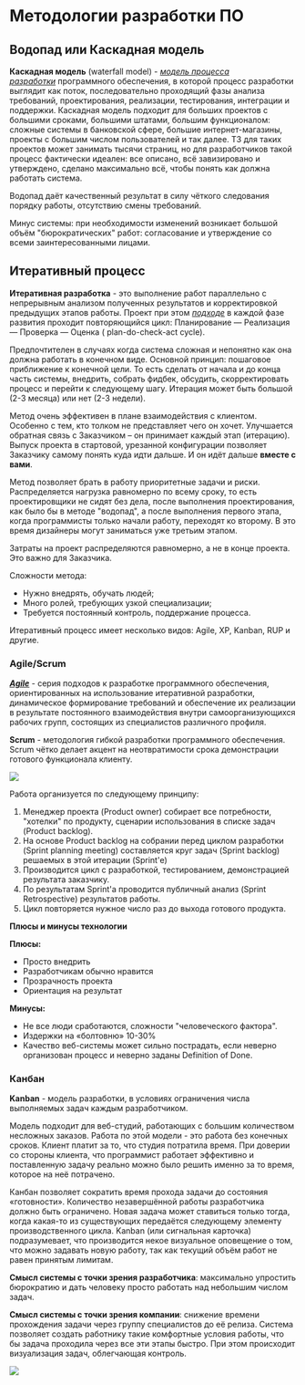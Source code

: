 # Методологии разработки ПО

## Водопад или Каскадная модель

**Каскадная модель** (waterfall model) - [*модель процесса разработки*](http://ru.wikipedia.org/wiki/%D0%9A%D0%B0%D1%81%D0%BA%D0%B0%D0%B4%D0%BD%D0%B0%D1%8F_%D0%BC%D0%BE%D0%B4%D0%B5%D0%BB%D1%8C) программного обеспечения, в которой процесс разработки выглядит как поток, последовательно проходящий фазы анализа требований, проектирования, реализации, тестирования, интеграции и поддержки.
Каскадная модель подходит для больших проектов с большими сроками, большими штатами, большим функционалом: сложные системы в банковской сфере, большие интернет-магазины, проекты с большим числом пользователей и так далее. ТЗ для таких проектов может занимать тысячи страниц, но для разработчиков такой процесс фактически идеален: все описано, всё завизировано и утверждено, сделано максимально всё, чтобы понять как должна работать система.

Водопад даёт качественный результат в силу чёткого следования порядку работы, отсутствию смены требований.

Минус системы: при необходимости изменений возникает большой объём "бюрократических" работ: согласование и утверждение со всеми заинтересованными лицами.

## Итеративный процесс

**Итеративная разработка** - это выполнение работ параллельно с непрерывным анализом полученных результатов и корректировкой предыдущих этапов работы. Проект при этом [*подходе*](http://ru.wikipedia.org/wiki/%D0%98%D1%82%D0%B5%D1%80%D0%B0%D1%82%D0%B8%D0%B2%D0%BD%D0%B0%D1%8F_%D1%80%D0%B0%D0%B7%D1%80%D0%B0%D0%B1%D0%BE%D1%82%D0%BA%D0%B0) в каждой фазе развития проходит повторяющийся цикл: Планирование — Реализация — Проверка — Оценка ( plan-do-check-act cycle).

Предпочтителен в случаях когда система сложная и непонятно как она должна работать в конечном виде. Основной принцип: пошаговое приближение к конечной цели. То есть сделать от начала и до конца часть системы, внедрить, собрать фидбек, обсудить, скорректировать процесс и перейти к следующему шагу. Итерация может быть большой (2-3 месяца) или нет (2-3 недели).

Метод очень эффективен в плане взаимодействия с клиентом. Особенно с тем, кто толком не представляет чего он хочет. Улучшается обратная связь с Заказчиком – он принимает каждый этап (итерацию). Выпуск проекта в стартовой, урезанной конфигурации позволяет Заказчику самому понять куда идти дальше. И он идёт дальше **вместе с вами**.

Метод позволяет брать в работу приоритетные задачи и риски. Распределяется нагрузка равномерно по всему сроку, то есть проектировщики не сидят без дела, после выполнения проектирования, как было бы в методе "водопад", а после выполнения первого этапа, когда программисты только начали работу, переходят ко второму. В это время дизайнеры могут заниматься уже третьим этапом.

Затраты на проект распределяются равномерно, а не в конце проекта. Это важно для Заказчика.

Сложности метода:

- Нужно внедрять, обучать людей;
- Много ролей, требующих узкой специализации;
- Требуется постоянный контроль, поддержание процесса.

Итеративный процесс имеет несколько видов: Agile, XP, Kanban, RUP и другие.

### Agile/Scrum

[***Agile***](http://www.agilemanifesto.org/iso/ru/) - серия подходов к разработке программного обеспечения, ориентированных на использование итеративной разработки, динамическое формирование требований и обеспечение их реализации в результате постоянного взаимодействия внутри самоорганизующихся рабочих групп, состоящих из специалистов различного профиля.

**Scrum** - методология гибкой разработки программного обеспечения. Scrum чётко делает акцент на неотвратимости срока демонстрации готового функционала клиенту.

![](../media/image11.jpeg)

Работа организуется по следующему принципу:

1. Менеджер проекта (Product owner) собирает все потребности, "хотелки" по продукту, сценарии использования в списке задач (Product backlog).
2. На основе Product backlog на собрании перед циклом разработки (Sprint planning meeting) составляется круг задач (Sprint backlog) решаемых в этой итерации (Sprint'e)
3. Производится цикл с разработкой, тестированием, демонстрацией результата заказчику.
4. По результатам Sprint'а проводится публичный анализ (Sprint Retrospective) результатов работы.
5. Цикл повторяется нужное число раз до выхода готового продукта.

**Плюсы и минусы технологии**

**Плюсы:**

- Просто внедрить
- Разработчикам обычно нравится
- Прозрачность проекта
- Ориентация на результат

**Минусы:**

- Не все люди сработаются, сложности "человеческого фактора".
- Издержки на «болтовню» 10-30%
- Качество веб-системы может сильно пострадать, если неверно организован процесс и неверно заданы Definition of Done.

### Канбан

**Kanban** - модель разработки, в условиях ограничения числа выполняемых задач каждым разработчиком.

Модель подходит для веб-студий, работающих с большим количеством несложных заказов. Работа по этой модели - это работа без конечных сроков. Клиент платит за то, что студия потратила время. При доверии со стороны клиента, что программист работает эффективно и поставленную задачу реально можно было решить именно за то время, которое на неё потрачено.

Канбан позволяет сократить время прохода задачи до состояния «готовности». Количество незавершённой работы разработчика должно быть ограничено. Новая задача может ставиться только тогда, когда какая-то из существующих передаётся следующему элементу производственного цикла. Kanban (или сигнальная карточка) подразумевает, что производится некое визуальное оповещение о том, что можно задавать новую работу, так как текущий объём работ не равен принятым лимитам.

**Смысл системы с точки зрения разработчика**: максимально упростить бюрократию и дать человеку просто работать над небольшим числом задач.

**Смысл системы с точки зрения компании**: снижение времени прохождения задачи через группу специалистов до её релиза. Система позволяет создать работнику такие комфортные условия работы, что бы задача проходила через все эти этапы быстро. При этом происходит визуализация задач, облегчающая контроль.

![](../media/image12.png)
